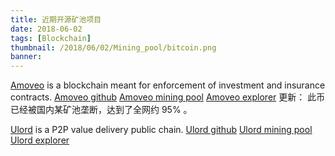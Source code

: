 ```yaml
---
title: 近期开源矿池项目
date: 2018-06-02
tags: [Blockchain]
thumbnail: /2018/06/02/Mining_pool/bitcoin.png
banner: 
---
```


[Amoveo](https://github.com/zack-bitcoin/amoveo) is a blockchain meant for enforcement of investment and insurance contracts.
[Amoveo github](https://github.com/zack-bitcoin/amoveo)
[Amoveo mining pool](https://github.com/zack-bitcoin/amoveo-mining-pool)
[Amoveo explorer](http://veoscan.io/)
更新： 此币已经被国内某矿池垄断，达到了全网约 95% 。

[Ulord](https://ulord.one/) is a P2P value delivery public chain.
[Ulord github](https://github.com/UlordChain/UlordChain)
[Ulord mining pool](https://github.com/UlordChain/ulord-node-stratum-pool)
[Ulord explorer](https://explorer.ulord.one/)